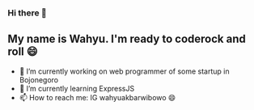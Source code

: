 ### Hi there 👋

## My name is Wahyu. I'm ready to coderock and roll 😄

- 🔭 I’m currently working on web programmer of some startup in Bojonegoro
- 🌱 I’m currently learning ExpressJS
- 📫 How to reach me: IG wahyuakbarwibowo 😄

<!--
**wahyuakbarwibowo/wahyuakbarwibowo** is a ✨ _special_ ✨ repository because its `README.md` (this file) appears on your GitHub profile.

Here are some ideas to get you started:

- 🔭 I’m currently working on ...
- 🌱 I’m currently learning ...
- 👯 I’m looking to collaborate on ...
- 🤔 I’m looking for help with ...
- 💬 Ask me about ...
- 📫 How to reach me: ...
- 😄 Pronouns: ...
- ⚡ Fun fact: ...
-->
